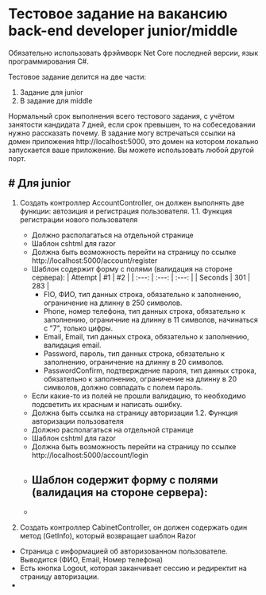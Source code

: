 # Тестовое задание на вакансию back-end developer junior/middle

Обязательно использовать фрэймворк Net Core последней версии, язык программирования C#.

Тестовое задание делится на две части:
1. Задание для junior 
2. В задание для middle 

Нормальный срок выполнения всего тестового задания, с учётом занятости кандидата 7 дней, если срок превышен, то на собеседовании нужно рассказать почему.
В задание могу встречаться ссылки на домен приложения http://localhost:5000, это домен на котором локально запускается ваше приложение. Вы можете использовать любой другой порт. 

## # Для junior

1. Создать контроллер AccountController, он должен выполнять две функции: автозиция и регистрация пользователя. 
  1.1. Функция регистрации нового пользователя 
    - Должно располагаться на отдельной странице
    - Шаблон cshtml для razor
    - Должна быть возможность перейти на страницу по ссылке http://localhost:5000/account/register
    - Шаблон содержит форму с полями (валидация на стороне сервера):
      | Attempt | #1 | #2 |
      | :---: | :---: | :---: |
      | Seconds | 301 | 283 |
      - FIO, ФИО, тип данных строка, обязательно к заполнению, ограничение на длинну в 250 символов.
      - Phone, номер телефона, тип данных строка, обязательно к заполнению, ограничние на длинну в 11 символов, начинаться с "7", только цифры.
      - Email, Email, тип данных строка, обязательно к заполнению, валидация email.
      - Password, пароль, тип данных строка, обязательно к заполнению, ограничение на длинну в 20 символов.
      - PasswordConfirm, подтверждение пароля, тип данных строка, обязательно к заполнению, ограничение на длинну в 20 символов, должно совпадать с полем пароль.
    - Если какие-то из полей не прошли валидацию, то необходимо подсветить их красным и написать ошибку.
    - Должна быть ссылка на страницу авторизации
  1.2. Функция авторизации пользователя
    - Должно располагаться на отдельной странице
    - Шаблон cshtml для razor
    - Должна быть возможность перейти на страницу по ссылке http://localhost:5000/account/login
    - Шаблон содержит форму с полями (валидация на стороне сервера):
      - 
    - 
    
2. Создать контроллер CabinetController, он должен содержать один метод (GetInfo), который возвращает шаблон Razor
  - Страница с информацией об авторизованном пользователе. Выводится (ФИО, Email, Номер телефона)
  - Есть кнопка Logout, которая заканчивает сессию и редиректит на страницу авторизации.
  - 
